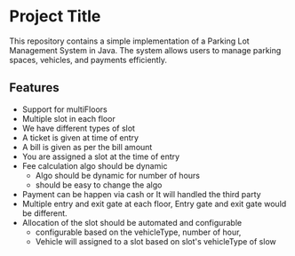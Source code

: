 
# Project Title

This repository contains a simple implementation of a Parking Lot Management System in Java. The system allows users to manage parking spaces, vehicles, and payments efficiently.



## Features

- Support for multiFloors
- Multiple slot in each floor
- We have different types of slot
- A ticket is given at time of entry
- A bill is given as per the bill amount
- You are assigned a slot at the time of entry
- Fee calculation algo should be dynamic
    - Algo should be dynamic for number of hours
    - should be easy to change the algo
- Payment can be happen via cash or It will handled the third party
- Multiple entry and exit gate at each floor, Entry gate and exit gate would be different.
- Allocation of the slot should be automated and configurable
    - configurable based on the vehicleType, number of hour,
    - Vehicle will assigned to a slot based on slot's vehicleType of slow 

